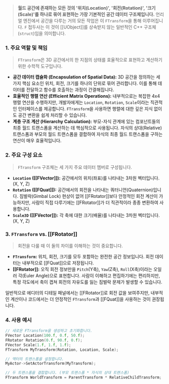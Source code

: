 > **월드 공간에 존재하는 모든 것의 '위치(Location)', '회전(Rotation)', '크기(Scale)'를 하나로 묶어 표현하는 가장 기본적인 공간 데이터 구조체입니다.** 언리얼 엔진에서 공간을 다루는 거의 모든 작업은 이 `FTransform`을 통해 이루어집니다. `F` 접두사는 이 것이 [[UObject]]를 상속받지 않는 일반적인 C++ 구조체(`struct`)임을 의미합니다.

### **1. 주요 역할 및 책임**
> `FTransform`은 3D 공간에서의 한 지점의 상태를 효율적으로 표현하고 계산하기 위한 수학적 도구입니다.
* **공간 데이터 캡슐화 (Encapsulation of Spatial Data):**
    3D 공간을 정의하는 세 가지 핵심 요소인 위치, 회전, 크기를 하나의 단위로 묶어 관리합니다. 이를 통해 데이터를 전달하고 함수를 호출하는 과정이 간결해집니다.
* **효율적인 행렬 연산 (Efficient Matrix Operations):**
    내부적으로는 복잡한 4x4 행렬 연산을 수행하지만, 개발자에게는 `Location`, `Rotation`, `Scale`이라는 직관적인 인터페이스를 제공합니다. `FTransform`을 사용하면 행렬에 대한 깊은 지식 없이도 공간 변환을 쉽게 처리할 수 있습니다.
* **계층 구조 계산 (Hierarchy Calculation):**
    부모-자식 관계에 있는 컴포넌트들의 최종 월드 트랜스폼을 계산하는 데 핵심적으로 사용됩니다. 자식의 상대(Relative) 트랜스폼과 부모의 월드 트랜스폼을 결합하여 자식의 최종 월드 트랜스폼을 구하는 연산이 매우 효율적입니다.

### **2. 주요 구성 요소**
> `FTransform` 구조체는 세 가지 주요 데이터 멤버로 구성됩니다.
* **`Location` ([[FVector]]):**
    공간에서의 위치(좌표)를 나타내는 3차원 벡터입니다. (X, Y, Z)
* **`Rotation` ([[FQuat]]):**
    공간에서의 회전을 나타내는 쿼터니언(Quaternion)입니다. 짐벌락(Gimbal Lock) 현상이 없어 [[FRotator]]보다 안정적인 회전 계산이 가능하지만, 사람이 직접 다루기에는 [[FRotator]]가 더 직관적이라 종종 변환하여 사용합니다.
* **`Scale3D` ([[FVector]]):**
    각 축에 대한 크기(배율)를 나타내는 3차원 벡터입니다. (X, Y, Z)

### **3. `FTransform` vs. [[FRotator]]**
> 회전을 다룰 때 이 둘의 차이를 이해하는 것이 중요합니다.
* **`FTransform`:**
    위치, 회전, 크기를 모두 포함하는 완전한 공간 정보입니다. 회전 데이터는 내부적으로 [[FQuat]]으로 저장됩니다.
* **[[FRotator]]:**
    오직 회전 정보만을 `Pitch`(Y축), `Yaw`(Z축), `Roll`(X축)이라는 오일러 각(Euler Angle)으로 표현합니다. 사람이 이해하고 편집하기에는 편리하지만, 특정 각도에서 축이 겹쳐 회전의 자유도를 잃는 짐벌락 문제가 발생할 수 있습니다.

일반적으로 에디터의 디테일 패널에서는 [[FRotator]]로 회전 값을 보여주지만, 내부적인 계산이나 코드에서는 더 안정적인 `FTransform`과 [[FQuat]]을 사용하는 것이 권장됩니다.

### **4. 사용 예시**
```cpp
// 새로운 FTransform을 생성하고 초기화합니다.
FVector Location(100.f, 0.f, 50.f);
FRotator Rotation(0.f, 90.f, 0.f);
FVector Scale(1.f, 1.f, 1.f);
FTransform MyTransform(Rotation, Location, Scale);

// 액터의 트랜스폼을 설정합니다.
MyActor->SetActorTransform(MyTransform);

// 두 트랜스폼을 결합합니다. (부모 트랜스폼 * 자식의 상대 트랜스폼)
FTransform WorldTransform = ParentTransform * RelativeChildTransform;
```